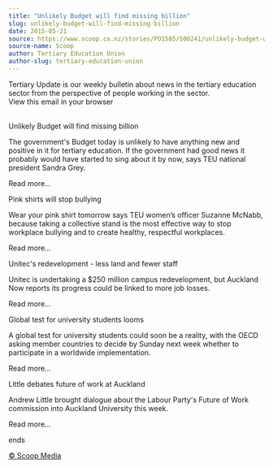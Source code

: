 ```yaml
---
title: "Unlikely Budget will find missing billion"
slug: unlikely-budget-will-find-missing-billion
date: 2015-05-21
source: https://www.scoop.co.nz/stories/PO1505/S00241/unlikely-budget-will-find-missing-billion.htm
source-name: Scoop
author: Tertiary Education Union
author-slug: tertiary-education-union
---
```


<p>Tertiary Update is our weekly bulletin about news
in the tertiary education sector from the perspective of
people working in the sector.<br>View this email in your
browser</p>

<p><br>Unlikely Budget will find missing
billion</p>

<p>The government's Budget today is unlikely to have
anything new and positive in it for tertiary education. If
the government had good news it probably would have started
to sing about it by now, says TEU national president Sandra
Grey.</p>

<p>Read more…</p>

<p>Pink shirts will stop
bullying</p>

<p>Wear your pink shirt tomorrow says TEU women’s
officer Suzanne McNabb, because taking a collective stand is
the most effective way to stop workplace bullying and to
create healthy, respectful workplaces.</p>

<p>Read more…</p>

<p>Unitec's redevelopment -
less land and fewer staff</p>

<p>Unitec is undertaking a $250
million campus redevelopment, but Auckland Now reports its
progress could be linked to more job losses.</p>

<p>Read more…</p>

<p>Global test for
university students looms</p>

<p>A global test for university
students could soon be a reality, with the OECD asking
member countries to decide by Sunday next week whether to
participate in a worldwide implementation.
</p>

<p>Read more…</p>

<p>Little debates future of
work at Auckland</p>

<p>Andrew Little brought dialogue about the
Labour Party's Future of Work commission into Auckland
University this week.</p>

<p>Read
more…</p><p>ends
</p>

<p>
<a href="http://www.scoop.co.nz/about/terms.html" target="_blank"><span>© Scoop Media</span></a>
         </p>